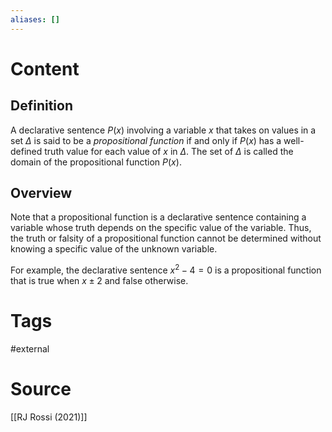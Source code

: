 ```yaml
---
aliases: []
---
```

# Content
## Definition
A declarative sentence $P(x)$ involving a variable $x$ that takes on values in a set $\Delta$ is said to be a *propositional function* if and only if $P(x)$ has a well-defined truth value for each value of $x$ in $\Delta$. The set of $\Delta$ is called the domain of the propositional function $P(x)$.

## Overview
Note that a propositional function is a declarative sentence containing a variable whose truth depends on the specific value of the variable. Thus, the truth or falsity of a propositional function cannot be determined without knowing a specific value of the unknown variable.

For example, the declarative sentence $x^2 - 4 = 0$ is a propositional function that is true when $x \pm 2$ and false otherwise.


# Tags
#external 

# Source
[[RJ Rossi (2021)]]
